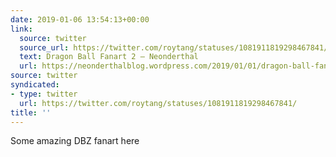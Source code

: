 ```yaml
---
date: 2019-01-06 13:54:13+00:00
link:
  source: twitter
  source_url: https://twitter.com/roytang/statuses/1081911819298467841/
  text: Dragon Ball Fanart 2 – Neonderthal
  url: https://neonderthalblog.wordpress.com/2019/01/01/dragon-ball-fanart-2/
source: twitter
syndicated:
- type: twitter
  url: https://twitter.com/roytang/statuses/1081911819298467841/
title: ''
---
```


Some amazing DBZ fanart here